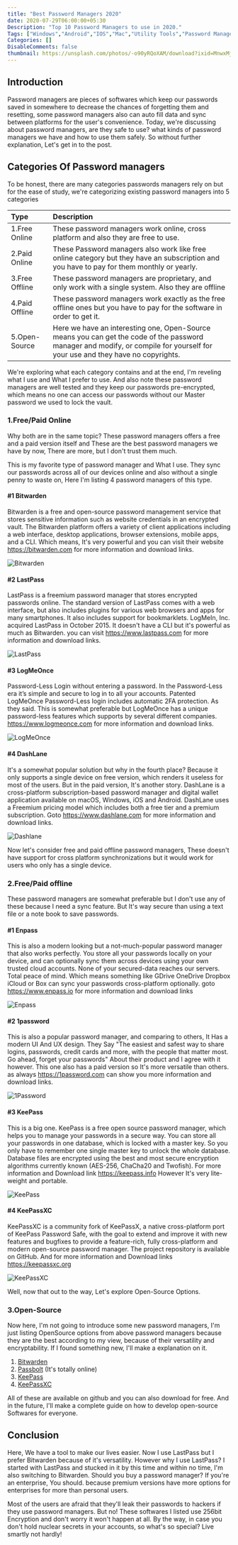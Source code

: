 ```yaml
---
title: "Best Password Managers 2020"
date: 2020-07-29T06:00:00+05:30
Description: "Top 10 Password Managers to use in 2020."
Tags: ["Windows","Android","IOS","Mac","Utility Tools","Password Managers"]
Categories: []
DisableComments: false
thumbnail: https://unsplash.com/photos/-o90yRQoXAM/download?ixid=MnwxMjA3fDB8MXxzZWFyY2h8MTJ8fHBhc3N3b3JkfHwwfHx8fDE2Mzk1NjM4MzI&force=true&w=640
---
```


## Introduction

Password managers are pieces of softwares which keep our passwords saved in somewhere to decrease the chances of forgetting them and resetting, some password managers also can auto fill data and sync between platforms for the user's convenience. Today, we're discussing about password managers, are they safe to use? what kinds of password managers we have and how to use them safely. So without further explanation, Let's get in to the post.

## Categories Of Password managers

To be honest, there are many categories passwords managers rely on but for the ease of study, we're categorizing existing password managers into 5 categories

| Type           | Description                                                                                                                                                                   |
| :------------- | :---------------------------------------------------------------------------------------------------------------------------------------------------------------------------- |
| 1.Free Online  | These password managers work online, cross platform and also they are free to use.                                                                                            |
| 2.Paid Online  | These Password managers also work like free online category but they have an subscription and you have to pay for them monthly or yearly.                                     |
| 3.Free Offline | These password managers are proprietary, and only work with a single system. Also they are offline                                                                            |
| 4.Paid Offline | These password managers work exactly as the free offline ones but you have to pay for the software in order to get it.                                                        |
| 5.Open-Source  | Here we have an interesting one, Open-Source means you can get the code of the password manager and modify, or compile for yourself for your use and they have no copyrights. |

We're exploring what each category contains and at the end, I'm reveling what I use and What I prefer to use. And also note these password managers are well tested and they keep our passwords pre-encrypted, which means no one can access our passwords without our Master password we used to lock the vault.

### 1.Free/Paid Online

Why both are in the same topic? These password managers offers a free and a paid version itself and These are the best password managers we have by now, There are more, but I don't trust them much.

This is my favorite type of password manager and What I use. They sync our passwords across all of our devices online and also without a single penny to waste on, Here I'm listing 4 password managers of this type.

#### #1 Bitwarden

Bitwarden is a free and open-source password management service that stores sensitive information such as website credentials in an encrypted vault. The Bitwarden platform offers a variety of client applications including a web interface, desktop applications, browser extensions, mobile apps, and a CLI. Which means, It's very powerful and you can visit their website https://bitwarden.com for more information and download links.

![Bitwarden](https://lh3.googleusercontent.com/CAljUhGVZsOVp1nSwQz1Dg4Lgypp3JzFp4UljUy8L1upv2xlcUfAcvZeFRUiA2dGMwBBz0fT=w640-h400-e365)

#### #2 LastPass

LastPass is a freemium password manager that stores encrypted passwords online. The standard version of LastPass comes with a web interface, but also includes plugins for various web browsers and apps for many smartphones. It also includes support for bookmarklets. LogMeIn, Inc. acquired LastPass in October 2015. It doesn't have a CLI but it's powerful as much as Bitwarden. you can visit https://www.lastpass.com for more information and download links.

![LastPass](https://preppernet.com/wp-content/uploads/2019/02/unnamed.png)

#### #3 LogMeOnce

Password-Less Login without entering a password.
In the Password-Less era it’s simple and secure to log in to all your accounts. Patented LogMeOnce Password-Less login includes automatic 2FA protection. As they said. This is somewhat preferable but LogMeOnce has a unique password-less features which supports by several different companies. https://www.logmeonce.com for more information and download links.

![LogMeOnce](https://d1k8hez1mxkuxw.cloudfront.net/users/3938634/seller/profile/logmeonce-5d364c6de706a.png)

#### #4 DashLane

It's a somewhat popular solution but why in the fourth place? Because it only supports a single device on free version, which renders it useless for most of the users. But in the paid version, It's another story. DashLane is a cross-platform subscription-based password manager and digital wallet application available on macOS, Windows, iOS and Android. DashLane uses a Freemium pricing model which includes both a free tier and a premium subscription. Goto https://www.dashlane.com for more information and download links.

![Dashlane](https://1.bp.blogspot.com/-AsCSGHfPTiU/WusVXTUxVpI/AAAAAAAAwg4/rgrOwPEK_3szsaYQEP4YBCmkiBphaRWggCLcBGAs/s728-e20/dashlane-password-manager.png)

Now let's consider free and paid offline password managers, These doesn't have support for cross platform synchronizations but it would work for users who only has a single device.

### 2.Free/Paid offline

These password managers are somewhat preferable but I don't use any of these because I need a sync feature. But It's way secure than using a text file or a note book to save passwords.

#### #1 Enpass

This is also a modern looking but a not-much-popular password manager that also works perfectly. You store all your passwords locally on your device, and can optionally sync them across devices using your own trusted cloud accounts. None of your secured-data reaches our servers. Total peace of mind. Which means something like GDrive OneDrive Dropbox iCloud or Box can sync your passwords cross-platform optionally. goto https://www.enpass.io for more information and download links

![Enpass](https://www.enpass.io/wp-content/uploads/2019/12/enpass_detail_view@1x.png)

#### #2 1password

This is also a popular password manager, and comparing to others, It Has a modern UI And UX design. They Say "The easiest and safest way to share logins, passwords, credit cards and more, with the people that matter most. Go ahead, forget your passwords" About their product and I agree with it however. This one also has a paid version so It's more versatile than others. as always https://1password.com can show you more information and download links.

![1Password](https://i.pcmag.com/imagery/reviews/04BeuaBbm49onPbM1tX7ENj-6.fit_scale.size_1028x578.v_1569482810.png)

#### #3 KeePass

This is a big one. KeePass is a free open source password manager, which helps you to manage your passwords in a secure way. You can store all your passwords in one database, which is locked with a master key. So you only have to remember one single master key to unlock the whole database. Database files are encrypted using the best and most secure encryption algorithms currently known (AES-256, ChaCha20 and Twofish). For more information and Download link https://keepass.info However It's very lite-weight and portable.

![KeePass](https://keepass.info/screenshots/keepass_2x/main.jpg)

#### #4 KeePassXC

KeePassXC is a community fork of KeePassX, a native cross-platform port of KeePass Password Safe, with the goal to extend and improve it with new features and bugfixes to provide a feature-rich, fully cross-platform and modern open-source password manager. The project repository is available on GitHub. And for more information and Download links https://keepassxc.org

![KeePassXC](https://keepassxc.org/images/screenshots/welcome_screen.png)

Well, now that out to the way, Let's explore Open-Source Options.

### 3.Open-Source

Now here, I'm not going to introduce some new password managers, I'm just listing OpenSource options from above password managers because they are the best according to my view, because of their versatility and encryptability. If I found something new, I'll make a explanation on it.

1. [Bitwarden](https://bitwarden.com)
2. [Passbolt](https://www.passbolt.com) (It's totally online)
3. [KeePass](https://keepass.info)
4. [KeePassXC](https://keepassxc.org)

All of these are available on github and you can also download for free. And in the future, I'll make a complete guide on how to develop open-source Softwares for everyone.

## Conclusion

Here, We have a tool to make our lives easier. Now I use LastPass but I prefer Bitwarden because of it's versatility. However why I use LastPass? I started with LastPass and stucked in it by this time and within no time, I'm also switching to Bitwarden. Should you buy a password manager? If you're an enterprise, You should. because premium versions have more options for enterprises for more than personal users.

Most of the users are afraid that they'll leak their passwords to hackers if they use password managers. But no! These softwares I listed use 256bit Encryption and don't worry it won't happen at all. By the way, in case you don't hold nuclear secrets in your accounts, so what's so special? Live smartly not hardly!